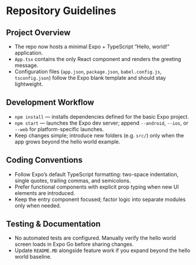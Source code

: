 # Repository Guidelines

## Project Overview
- The repo now hosts a minimal Expo + TypeScript “Hello, world!” application.
- `App.tsx` contains the only React component and renders the greeting message.
- Configuration files (`app.json`, `package.json`, `babel.config.js`, `tsconfig.json`) follow the Expo blank template and should stay lightweight.

## Development Workflow
- `npm install` — installs dependencies defined for the basic Expo project.
- `npm start` — launches the Expo dev server; append `--android`, `--ios`, or `--web` for platform-specific launches.
- Keep changes simple; introduce new folders (e.g. `src/`) only when the app grows beyond the hello world example.

## Coding Conventions
- Follow Expo’s default TypeScript formatting: two-space indentation, single quotes, trailing commas, and semicolons.
- Prefer functional components with explicit prop typing when new UI elements are introduced.
- Keep the entry component focused; factor logic into separate modules only when needed.

## Testing & Documentation
- No automated tests are configured. Manually verify the hello world screen loads in Expo Go before sharing changes.
- Update `README.MD` alongside feature work if you expand beyond the hello world baseline.
